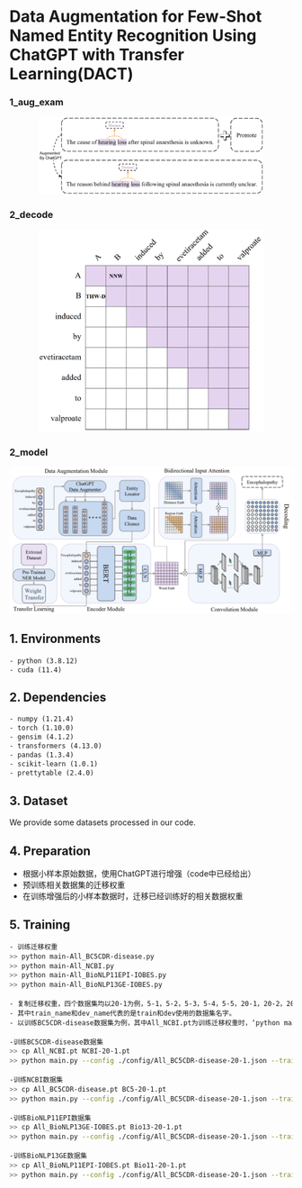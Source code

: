  # Data Augmentation for Few-Shot Named Entity Recognition Using ChatGPT with Transfer Learning(DACT)
 

### 1_aug_exam
<p align="center">
  <img src="./figures/1_aug_exam.jpg" width="400"/>
</p>
 

### 2_decode
<p align="center">
  <img src="./figures/3_decode.jpg" width="400"/>
</p>


### 2_model
<p align="center">
  <img src="./figures/2_model.jpg" />
</p>

## 1. Environments

```
- python (3.8.12)
- cuda (11.4)
```

## 2. Dependencies

```
- numpy (1.21.4)
- torch (1.10.0)
- gensim (4.1.2)
- transformers (4.13.0)
- pandas (1.3.4)
- scikit-learn (1.0.1)
- prettytable (2.4.0)
```

## 3. Dataset

We provide some datasets processed in our code.

## 4. Preparation

- 根据小样本原始数据，使用ChatGPT进行增强（code中已经给出）
- 预训练相关数据集的迁移权重
- 在训练增强后的小样本数据时，迁移已经训练好的相关数据权重

## 5. Training

```bash
- 训练迁移权重
>> python main-All_BC5CDR-disease.py
>> python main-All_NCBI.py
>> python main-All_BioNLP11EPI-IOBES.py
>> python main-All_BioNLP13GE-IOBES.py

- 复制迁移权重，四个数据集均以20-1为例，5-1，5-2，5-3，5-4，5-5，20-1，20-2，20-3，20-4，20-5，50-1，50-2，50-3，50-4，50-5的训练方法均和20-1相同。
- 其中train_name和dev_name代表的是train和dev使用的数据集名字。
- 以训练BC5CDR-disease数据集为例，其中All_NCBI.pt为训练迁移权重时，‘python main-All_NCBI.py’保存的权重

-训练BC5CDR-disease数据集
>> cp All_NCBI.pt NCBI-20-1.pt
>> python main.py --config ./config/All_BC5CDR-disease-20-1.json --train_name train_best_clear --dev_name dev_best_clear

-训练NCBI数据集
>> cp All_BC5CDR-disease.pt BC5-20-1.pt
>> python main.py --config ./config/All_BC5CDR-disease-20-1.json --train_name train_best_clear --dev_name dev_best_clear

-训练BioNLP11EPI数据集
>> cp All_BioNLP13GE-IOBES.pt Bio13-20-1.pt
>> python main.py --config ./config/All_BC5CDR-disease-20-1.json --train_name train_best_clear --dev_name dev_best_clear

-训练BioNLP13GE数据集
>> cp All_BioNLP11EPI-IOBES.pt Bio11-20-1.pt
>> python main.py --config ./config/All_BC5CDR-disease-20-1.json --train_name train_best_clear --dev_name dev_best_clear
```




